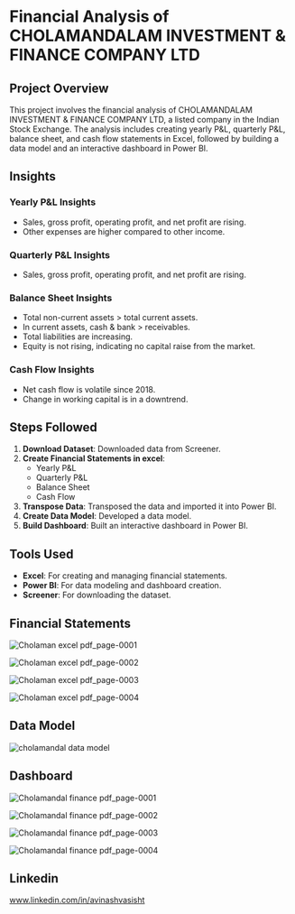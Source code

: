 # Financial Analysis of CHOLAMANDALAM INVESTMENT & FINANCE COMPANY LTD

## Project Overview

This project involves the financial analysis of CHOLAMANDALAM INVESTMENT & FINANCE COMPANY LTD, a listed company in the Indian Stock Exchange. The analysis includes creating yearly P&L, quarterly P&L, balance sheet, and cash flow statements in Excel, followed by building a data model and an interactive dashboard in Power BI.

## Insights

### Yearly P&L Insights
- Sales, gross profit, operating profit, and net profit are rising.
- Other expenses are higher compared to other income.

### Quarterly P&L Insights
- Sales, gross profit, operating profit, and net profit are rising.

### Balance Sheet Insights
- Total non-current assets > total current assets.
- In current assets, cash & bank > receivables.
- Total liabilities are increasing.
- Equity is not rising, indicating no capital raise from the market.

### Cash Flow Insights
- Net cash flow is volatile since 2018.
- Change in working capital is in a downtrend.

## Steps Followed
1. **Download Dataset**: Downloaded data from Screener.
2. **Create Financial Statements in excel**:
   - Yearly P&L
   - Quarterly P&L
   - Balance Sheet
   - Cash Flow
3. **Transpose Data**: Transposed the data and imported it into Power BI.
4. **Create Data Model**: Developed a data model.
5. **Build Dashboard**: Built an interactive dashboard in Power BI.

## Tools Used
- **Excel**: For creating and managing financial statements.
- **Power BI**: For data modeling and dashboard creation.
- **Screener**: For downloading the dataset.

## Financial Statements
![Cholaman excel pdf_page-0001](https://github.com/user-attachments/assets/f5cd6597-02e7-4eda-8cca-bffcdfbed5e8)

![Cholaman excel pdf_page-0002](https://github.com/user-attachments/assets/883bb84f-0230-41e7-9f07-78651ff7a170)

![Cholaman excel pdf_page-0003](https://github.com/user-attachments/assets/d122956d-02f9-4013-973d-734e5d676d94)

![Cholaman excel pdf_page-0004](https://github.com/user-attachments/assets/8fa25a15-3576-4370-a99f-d247776109cd)

## Data Model 
![cholamandal data model](https://github.com/user-attachments/assets/84635234-c4f2-456d-bb38-ae36d4c1cc3b)

## Dashboard
![Cholamandal finance pdf_page-0001](https://github.com/user-attachments/assets/92657fe4-69df-4d14-92d2-d0be5a5a69c2)

![Cholamandal finance pdf_page-0002](https://github.com/user-attachments/assets/f9e1ea74-7c95-44ab-b3e4-d3ffe40266ec)

![Cholamandal finance pdf_page-0003](https://github.com/user-attachments/assets/aabb9677-8962-4ef5-8262-73023ee183a6)

![Cholamandal finance pdf_page-0004](https://github.com/user-attachments/assets/0c67e866-f005-4659-8374-2a82564d2865)

## Linkedin 
www.linkedin.com/in/avinashvasisht
